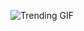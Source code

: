 
<!-- GIF_SECTION -->
![Trending GIF](https://media1.giphy.com/media/v1.Y2lkPThiYjIxNzcyb2pucTdxeWhseWdkNDBiZDY0NHk2YjM0b3M3MnozOWF0d2ttamY2NyZlcD12MV9naWZzX3NlYXJjaCZjdD1n/MZEIaQ799hT1VXMqz8/giphy.gif)
<!-- END_GIF_SECTION -->
